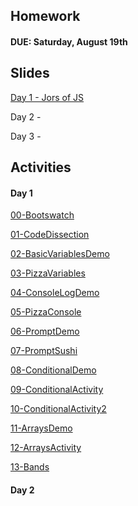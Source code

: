 ## Homework

#### DUE: Saturday, August 19th


## Slides

[Day 1 - Jors of JS](./JoysofJS.pptx)

Day 2 -

Day 3 -


## Activities

#### Day 1

[00-Bootswatch](./Activities/00-Bootswatch)

[01-CodeDissection](./Activities/01-CodeDissection)

[02-BasicVariablesDemo](./Activities/02-BasicVariablesDemo)

[03-PizzaVariables](./Activities/03-PizzaVariables)

[04-ConsoleLogDemo](./Activities/04-ConsoleLogDemo)

[05-PizzaConsole](./Activities/05-PizzaConsole)

[06-PromptDemo](./Activities/06-PromptDemo)

[07-PromptSushi](./Activities/07-PromptSushi)

[08-ConditionalDemo](./Activities/08-ConditionalDemo)

[09-ConditionalActivity](./Activities/09-ConditionalActivity)

[10-ConditionalActivity2](./Activities/10-ConditionalActivity2)

[11-ArraysDemo](./Activities/11-ArraysDemo)

[12-ArraysActivity](./Activities/12-ArraysActivity)

[13-Bands](./Activities/13-Bands)


#### Day 2



